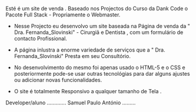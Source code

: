 Esté é um site de venda  . Baseado nos Projectos do Curso da Dank Code
o Pacote Full Stack - Propriamente o Webmaster. 

- Nesse Projecto eu desenvolvo  um site  baseada na Página de venda da " Dra. Fernanda_Slovinski" - Cirurgiã e Dentista , com um formulário de contacto Profissional. 
- A página inlustra a enorme variedade de serviços que a " Dra. Fernanda_Slovinski" Presta em seu Consultório. 

- No desenvolvimento do mesmo foi apenas usado o HTML-5 e o CSS e posteriormente pode-se usar outras tecnológias para dar 
alguns ajustes ou adicionar novas funcionalidades.

- O site é totalmente Responsivo  a qualquer tamanho  de Tela .

Developer/aluno  ............. Samuel Paulo António .........